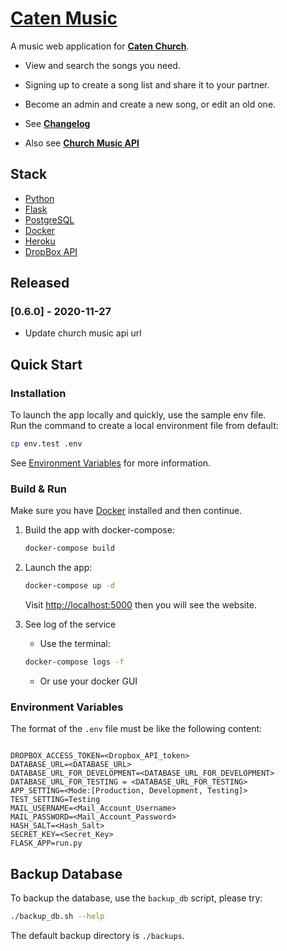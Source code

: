 # [Caten Music](https://music.caten-church.org)

A music web application for **[Caten Church](https://caten-church.org)**.

- View and search the songs you need.
- Signing up to create a song list and share it to your partner.
- Become an admin and create a new song, or edit an old one.

- See **[Changelog](https://github.com/saltchang/caten-music/blob/master/CHANGELOG.md)**
- Also see **[Church Music API](https://github.com/saltchang/church-music-api)**

## Stack

- [Python](https://www.python.org)
- [Flask](https://flask.palletsprojects.com)
- [PostgreSQL](https://www.postgresql.org)
- [Docker](https://www.docker.com)
- [Heroku](https://www.heroku.com/home)
- [DropBox API](https://www.dropbox.com/developers/documentation/http/overview)

## Released

### [0.6.0] - 2020-11-27

- Update church music api url

## Quick Start

### Installation

To launch the app locally and quickly, use the sample env file.  
Run the command to create a local environment file from default:

```bash
cp env.test .env
```

See [Environment Variables](#environment-variables) for more information.

### Build & Run

Make sure you have [Docker](https://www.docker.com) installed and then continue.

1. Build the app with docker-compose:

    ```bash
    docker-compose build
    ```

2. Launch the app:

    ```bash
    docker-compose up -d
    ```

    Visit [http://localhost:5000](http://localhost:5000) then you will see the website.

3. See log of the service

    - Use the terminal:

    ```bash
    docker-compose logs -f
    ```

    - Or use your docker GUI

### Environment Variables

The format of the `.env` file must be like the following content:

```env

DROPBOX_ACCESS_TOKEN=<Dropbox_API_token>
DATABASE_URL=<DATABASE_URL>
DATABASE_URL_FOR_DEVELOPMENT=<DATABASE_URL_FOR_DEVELOPMENT>
DATABASE_URL_FOR_TESTING = <DATABASE_URL_FOR_TESTING>
APP_SETTING=<Mode:[Production, Development, Testing]>
TEST_SETTING=Testing
MAIL_USERNAME=<Mail_Account_Username>
MAIL_PASSWORD=<Mail_Account_Password>
HASH_SALT=<Hash_Salt>
SECRET_KEY=<Secret_Key>
FLASK_APP=run.py

```

## Backup Database

To backup the database, use the `backup_db` script, please try:

```bash
./backup_db.sh --help
```

The default backup directory is `./backups`.
